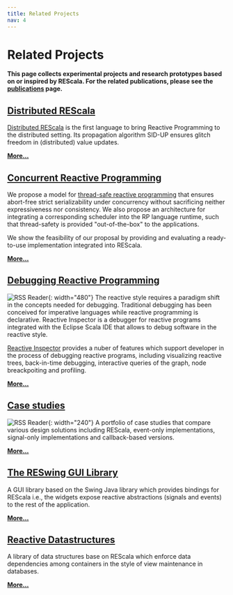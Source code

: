 ```yaml
---
title: Related Projects
nav: 4
---
```



# Related Projects


**This page collects experimental projects and research prototypes based on or inspired by REScala. For the related publications, please see the [publications](publications) page.**




## [Distributed REScala](distributed)

[Distributed REScala](distributed) is the first language to bring Reactive Programming to the distributed setting. Its propagation algorithm SID-UP ensures glitch freedom in (distributed) value updates.

[**More...**](distributed)





## [Concurrent Reactive Programming](concurrent)

We propose a model for [thread-safe reactive programming](concurrent) that ensures abort-free strict serializability
under concurrency without sacrificing neither expressiveness nor consistency. We also propose an architecture
for integrating a corresponding scheduler into the RP language runtime, such that thread-safety is provided
"out-of-the-box" to the applications.

We show the feasibility of our proposal by providing and evaluating a ready-to-use implementation
integrated into REScala.

[**More...**](concurrent)





## [Debugging Reactive Programming](https://guidosalva.github.io/reactive-inspector/)

![RSS Reader](https://guidosalva.github.io/reactive-inspector/images/highlight-dependencies-children.png){: width="480"}
The reactive style requires a paradigm shift in the concepts needed for debugging. Traditional debugging has been conceived for imperative languages while reactive programming is declarative. Reactive Inspector is a debugger for reactive programs integrated with the Eclipse Scala IDE that allows to debug software in the reactive style.

[Reactive Inspector](https://guidosalva.github.io/reactive-inspector/)
 provides a nuber of features which support developer in the process of debugging reactive programs, including visualizing reactive trees, back-in-time debugging, interactive queries of the graph, node breackpoiting and profiling.

[**More...**](https://guidosalva.github.io/reactive-inspector/)




## [Case studies](studies)

![RSS Reader](images/shapes.png){: width="240"}
A portfolio of case studies that compare various design solutions including REScala, event-only implementations, signal-only implementations and callback-based versions.

[**More...**](studies)




## [The RESwing GUI Library](reswing)

A GUI library based on the Swing Java library which provides bindings for REScala i.e., the widgets expose reactive abstractions (signals and events) to the rest of the application.

[**More...**](reswing)



## [Reactive Datastructures](datastructures)

A library of data structures base on REScala which enforce data dependencies among containers in the style of view maintenance in databases.

[**More...**](datastructures)













